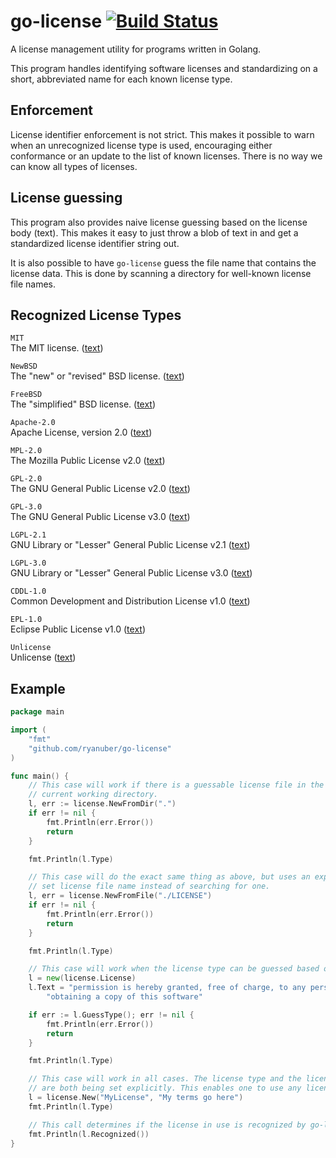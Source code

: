 # go-license [![Build Status](https://travis-ci.org/ryanuber/go-license.svg)](https://travis-ci.org/ryanuber/go-license)

A license management utility for programs written in Golang.

This program handles identifying software licenses and standardizing on a short,
abbreviated name for each known license type.

## Enforcement

License identifier enforcement is not strict. This makes it possible to warn
when an unrecognized license type is used, encouraging either conformance or an
update to the list of known licenses. There is no way we can know all types of
licenses.

## License guessing

This program also provides naive license guessing based on the license body
(text). This makes it easy to just throw a blob of text in and get a
standardized license identifier string out.

It is also possible to have `go-license` guess the file name that contains the
license data. This is done by scanning a directory for well-known license file
names.

## Recognized License Types

`MIT`<br>
The MIT license. ([text](fixtures/licenses/MIT))

`NewBSD`<br>
The "new" or "revised" BSD license.
([text](fixtures/licenses/NewBSD))

`FreeBSD`<br>
The "simplified" BSD  license.
([text](fixtures/licenses/FreeBSD))

`Apache-2.0`<br>
Apache License, version 2.0 ([text](fixtures/licenses/Apache-2.0))

`MPL-2.0`<br>
The Mozilla Public License v2.0 ([text](fixtures/licenses/MPL-2.0))

`GPL-2.0`<br>
The GNU General Public License v2.0
([text](fixtures/licenses/GPL-2.0))

`GPL-3.0`<br>
The GNU General Public License v3.0
([text](fixtures/licenses/GPL-3.0))

`LGPL-2.1`<br>
GNU Library or "Lesser" General Public License v2.1
([text](fixtures/licenses/LGPL-2.1))

`LGPL-3.0`<br>
GNU Library or "Lesser" General Public License v3.0
([text](fixtures/licenses/LGPL-3.0))

`CDDL-1.0`<br>
Common Development and Distribution License v1.0
([text](fixtures/licenses/CDDL-1.0))

`EPL-1.0`<br>
Eclipse Public License v1.0 ([text](fixtures/licenses/EPL-1.0))

`Unlicense`<br>
Unlicense ([text](fixtures/licenses/Unlicense))

## Example

```go
package main

import (
    "fmt"
    "github.com/ryanuber/go-license"
)

func main() {
    // This case will work if there is a guessable license file in the
    // current working directory.
    l, err := license.NewFromDir(".")
    if err != nil {
        fmt.Println(err.Error())
        return
    }

    fmt.Println(l.Type)

    // This case will do the exact same thing as above, but uses an explicitly
    // set license file name instead of searching for one.
    l, err = license.NewFromFile("./LICENSE")
    if err != nil {
        fmt.Println(err.Error())
        return
    }

    fmt.Println(l.Type)

    // This case will work when the license type can be guessed based on text
    l = new(license.License)
    l.Text = "permission is hereby granted, free of charge, to any person " +
        "obtaining a copy of this software"

    if err := l.GuessType(); err != nil {
        fmt.Println(err.Error())
        return
    }

    fmt.Println(l.Type)

    // This case will work in all cases. The license type and the license data
    // are both being set explicitly. This enables one to use any license.
    l = license.New("MyLicense", "My terms go here")
    fmt.Println(l.Type)

    // This call determines if the license in use is recognized by go-license.
    fmt.Println(l.Recognized())
}
```
